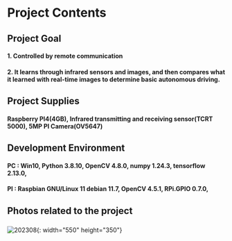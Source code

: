 # Project Contents
## Project Goal
#### 1. Controlled by remote communication
#### 2. It learns through infrared sensors and images, and then compares what it learned with real-time images to determine basic autonomous driving.

## Project Supplies
#### Raspberry PI4(4GB), Infrared transmitting and receiving sensor(TCRT 5000), 5MP PI Camera(OV5647)

## Development Environment
#### PC : Win10, Python 3.8.10, OpenCV 4.8.0, numpy 1.24.3, tensorflow 2.13.0, 
#### PI : Raspbian GNU/Linux 11 debian 11.7, OpenCV 4.5.1, RPi.GPIO 0.7.0, 

## Photos related to the project

### 
![202308](https://github.com/aworkerJI/202308_AI_Car/assets/59903316/e4a3a587-c286-4950-971d-2e6d9e095ed9){: width="550" height="350"}




